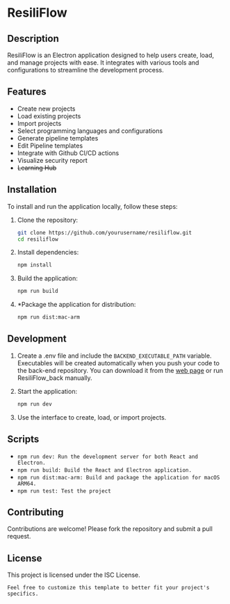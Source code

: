 # ResiliFlow

## Description

ResiliFlow is an Electron application designed to help users create, load, and manage projects with ease. It integrates with various tools and configurations to streamline the development process.

## Features

- Create new projects
- Load existing projects
- Import projects
- Select programming languages and configurations
- Generate pipeline templates
- Edit Pipeline templates
- Integrate with Github CI/CD actions
- Visualize security report
- ~~Learning Hub~~

## Installation

To install and run the application locally, follow these steps:

1. Clone the repository:

   ```sh
   git clone https://github.com/yourusername/resiliflow.git
   cd resiliflow
   ```

2. Install dependencies:

    ```sh
    npm install
    ```

3. Build the application:

   ```sh
   npm run build
   ```

4. *Package the application for distribution:

    ```sh
    npm run dist:mac-arm
    ```

## Development

1. Create a .env file and include the `BACKEND_EXECUTABLE_PATH` variable. Executables will be created automatically when you push your code to the back-end repository. You can download it from the [web page](https://github.com/Happy-Learning-Zoo-of-Computer-Science/ResiliFlow_back/actions) or run ResiliFlow_back manually.

2. Start the application:

    ```sh
    npm run dev
    ```

3. Use the interface to create, load, or import projects.

## Scripts

- `npm run dev: Run the development server for both React and Electron.`
- `npm run build: Build the React and Electron application.`
- `npm run dist:mac-arm: Build and package the application for macOS ARM64.`
- `npm run test: Test the project`

## Contributing

Contributions are welcome! Please fork the repository and submit a pull request.

## License

This project is licensed under the ISC License.

```text
Feel free to customize this template to better fit your project's specifics.
```
